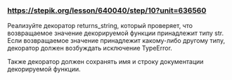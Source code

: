 ### https://stepik.org/lesson/640040/step/10?unit=636560

Реализуйте декоратор returns_string, который проверяет, что возвращаемое значение декорируемой функции принадлежит типу str. Если возвращаемое значение принадлежит какому-либо другому типу, декоратор должен возбуждать исключение TypeError.

Также декоратор должен сохранять имя и строку документации декорируемой функции.
